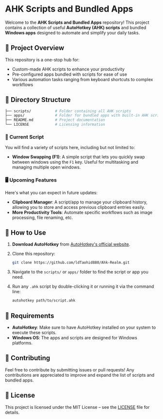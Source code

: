 
# AHK Scripts and Bundled Apps

Welcome to the **AHK Scripts and Bundled Apps** repository! This project contains a collection of useful **AutoHotkey (AHK) scripts** and bundled **Windows apps** designed to automate and simplify your daily tasks.

## 📜 Project Overview

This repository is a one-stop hub for:

- Custom-made AHK scripts to enhance your productivity
- Pre-configured apps bundled with scripts for ease of use
- Various automation tasks ranging from keyboard shortcuts to complex workflows

## 📂 Directory Structure

```bash
├── scripts/           # Folder containing all AHK scripts
├── apps/              # Folder for bundled apps with built-in AHK scripts
├── README.md          # Project documentation
└── LICENSE            # Licensing information
```

### 🔧 Current Script

You will find a variety of scripts here, including but not limited to:

- **Window Swapping (F1)**: A simple script that lets you quickly swap between windows using the `F1` key. Useful for multitasking and managing multiple open windows.
  
### 🖥️ Upcoming Features

Here's what you can expect in future updates:

- **Clipboard Manager**: A script/app to manage your clipboard history, allowing you to store and access previous clipboard entries easily.
- **More Productivity Tools**: Automate specific workflows such as image processing, file renaming, etc.

## 🚀 How to Use

1. **Download AutoHotkey** from [AutoHotkey's official website](https://www.autohotkey.com/).
2. Clone this repository:

   ```bash
   git clone https://github.com/ldTaohid880/Ahk-Realm.git
   ```

3. Navigate to the `scripts/` or `apps/` folder to find the script or app you need.
4. Run any `.ahk` script by double-clicking it or running it via the command line:

    ```bash
   autohotkey path/to/script.ahk
   ```

## 📖 Requirements

- **AutoHotkey**: Make sure to have AutoHotkey installed on your system to execute these scripts.
- **Windows OS**: The apps and scripts are designed for Windows platforms.

## 🤝 Contributing

Feel free to contribute by submitting issues or pull requests! Any contributions are appreciated to improve and expand the list of scripts and bundled apps.

## 📜 License

This project is licensed under the MIT License – see the [LICENSE](LICENSE) file for details.
